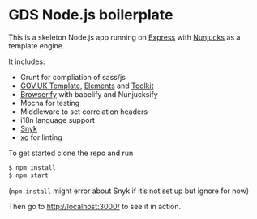 # GDS Node.js boilerplate

This is a skeleton Node.js app running on [Express] with [Nunjucks] as a template engine.

It includes:
- Grunt for compliation of sass/js
- [GOV.UK Template], [Elements] and [Toolkit]
- [Browserify] with babelify and Nunjucksify
- Mocha for testing
- Middleware to set correlation headers
- i18n language support
- [Snyk]
- [xo] for linting

To get started clone the repo and run 

``` bash
$ npm install
$ npm start
```
(`npm install` might error about Snyk if it’s not set up but ignore for now)

Then go to [http://localhost:3000/](http://localhost:3000/) to see it in action.

[Express]: https://expressjs.com/
[Nunjucks]: https://mozilla.github.io/nunjucks/
[Snyk]: https://snyk.io/
[GOV.UK Template]: https://github.com/alphagov/govuk_template
[Elements]: https://github.com/alphagov/govuk_elements
[Toolkit]: https://github.com/alphagov/govuk_frontend_toolkit
[Browserify]: http://browserify.org/
[xo]: https://github.com/sindresorhus/xo
